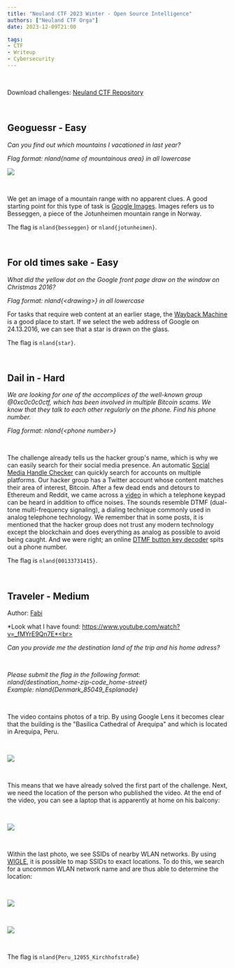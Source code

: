 ```yaml
---
title: "Neuland CTF 2023 Winter - Open Source Intelligence"
authors: ["Neuland CTF Orga"]
date: 2023-12-09T21:00

tags:
- CTF
- Writeup
- Cybersecurity
---
```


</br>

Download challenges: [Neuland CTF Repository](https://github.com/neuland-ingolstadt/Neuland-CTF-2023-Winter)

</br>

## Geoguessr - Easy
*Can you find out which mountains I vacationed in last year?*</br>

*Flag format: nland{name of mountainous area} in all lowercase*

![](/assets/blog/neuland-ctf-12-2023/Geoguessr.webp)

</br>

We get an image of a mountain range with no apparent clues. A good starting point for this type of task is [Google Images](https://images.google.de/). Images refers us to Besseggen, a piece of the Jotunheimen mountain range in Norway.

The flag is `nland{besseggen}` or `nland{jotunheimen}`.

<br>

## For old times sake - Easy
*What did the yellow dot on the Google front page draw on the window on Christmas 2016?*</br>

*Flag format: nland{\<drawing\>} in all lowercase*

For tasks that require web content at an earlier stage, the [Wayback Machine](https://web.archive.org/web/20161224150735/https://www.google.de/) is a good place to start. If we select the web address of Google on 24.13.2016, we can see that a star is drawn on the glass.

The flag is `nland{star}`.

<br>

## Dail in - Hard
*We are looking for one of the accomplices of the well-known group @0xc0c0c0ctf, which has been involved in multiple Bitcoin scams. We know that they talk to each other regularly on the phone. Find his phone number.*</br>

*Flag format: nland{\<phone number\>}*

</br>

The challenge already tells us the hacker group's name, which is why we can easily search for their social media presence. An automatic [Social Media Handle Checker](https://brandsnag.com/social-media-handle-checker) can quickly search for accounts on multiple platforms. Our hacker group has a Twitter account whose content matches their area of interest, Bitcoin. After a few dead ends and detours to Ethereum and Reddit, we came across a [video](https://twitter.com/0xc0c0c0ctf/status/1688861202397405184) in which a telephone keypad can be heard in addition to office noises. The sounds resemble DTMF (dual-tone multi-frequency signaling), a dialing technique commonly used in analog telephone technology. We remember that in some posts, it is mentioned that the hacker group does not trust any modern technology except the blockchain and does everything as analog as possible to avoid being caught. And we were right; an online [DTMF button key decoder](https://unframework.github.io/dtmf-detect/) spits out a phone number.

The flag is `nland{00133731415}`.

<br>

## Traveler - Medium
Author: [Fabi](https://github.com/fabifighter007)</br>

*Look what I have found: https://www.youtube.com/watch?v=_fMYrE9Qn7E*<br>

*Can you provide me the destination land of the trip and his home adress?*

<br>

*Please submit the flag in the following format:*
<br>
*nland{destination_home-zip-code_home-street}*
<br>
*Example: nland{Denmark_85049_Esplanade}*

<br>

The video contains photos of a trip. By using Google Lens it becomes clear that the building is the "Basilica Cathedral of Arequipa" and which is located in Arequipa, Peru. 

<br>

![](/assets/blog/neuland-ctf-12-2023/traveler_1.webp)

<br>

This means that we have already solved the first part of the challenge. Next, we need the location of the person who published the video. At the end of the video, you can see a laptop that is apparently at home on his balcony:

<br>

![](/assets/blog/neuland-ctf-12-2023/traveler_2.webp)

<br>

Within the last photo, we see SSIDs of nearby WLAN networks. By using [WIGLE](https://wigle.net/), it is possible to map SSIDs to exact locations. To do this, we search for a uncommon WLAN network name and are thus able to determine the location:

<br>

![](/assets/blog/neuland-ctf-12-2023/traveler_3.webp)

<br>

![](/assets/blog/neuland-ctf-12-2023/traveler_4.webp)

<br>

The flag is ```nland{Peru_12055_Kirchhofstraße}```
